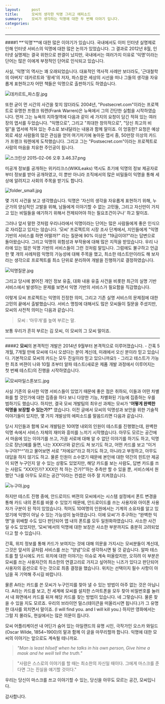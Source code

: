 ```yaml
---
layout:     post
title:      모씨의 생각한 익명 그리고 에피소드
summary:    모씨가 생각하는 익명에 대한 두 번째 이야기 입니다.
categories:
---
```

----------


###\#1 
**'익명'**에 대한 많은 이야기가 있습니다. 국내에서도 이미 인터넷 실명제로 인해 인터넷 서비스의 익명에 대한 많은 논의가 있었습니다. 그 결과로 2012년 8월, 인터넷 실명제는 결국 위헌으로 판결이 났지만, 국내에서는 여러가지 이유로 '익명'이라는 단어는 많은 이에게 부정적인 단어로 인식되고 있습니다.

사실, '익명'의 역사는 꽤 오래되었습니다. 대표적인 역사적 사례만 보더라도, '근대철학의 아버지' 데카르트와 '팡세'의 저자, 파스칼은 세상의 시선을 떠나 그들의 생각을 자유롭게 표현하고자 어떤 책들은 익명으로 출판하기도 하였습니다.

![](/images/201502/001.jpg "데카르트_파스칼.jpg")
  
또한 굳이 먼 시간의 사건을 찾지 않더라도 2004년, "Postsecret.com"이라는 프로젝트로 유명한 프랭크 워렌(Frank Warren)은 뉴욕에서 그의 간단한 실험을 시작하였습니다. 먼저 그는 뉴욕의 지하철역에 다음과 같이 세 가지의 요청이 담긴 적혀 있는 여러 장의 엽서를 두었습니다. "익명으로", 그리고 "최대한 창의적으로", "당신 최고의 비밀"을 엽서에 적혀 있는 주소로 보내달라는 내용과 함께 말이죠. 이 엉뚱한? 요청은 예상 외로 세상 사람들의 많은 관심을 얻어 여기저기에 놓아둔 엽서 중, 50만장 이상의 카드가 프랭크 워렌에게 도착했습니다. 그리고 그는  "Postsecret.com"이라는 프로젝트로 사람의 마음을 치유한 주인공이 됩니다.

![](/images/201502/002.jpg "스크린샷 2015-02-06 오후 3.46.37.png")
 
미공개 정보를 공개하는 위키리크스(WIKILeaks) 역시도 초기에 익명의 정보 제공자로부터 정보를 받아 공개하였고, 이 뿐만 아니라 조직에서의 많은 비밀들이 익명을 통해 세상에 알려지고 사회의 주목을 받기도 합니다.

![](/images/201502/003.jpg "folder_small.jpg")
 
 
몇 가지 사건을 보고 생각했습니다. 익명은 '자신의 생각을 자유롭게 표현하기 위해, 누군가의 양심적인 고발을 위해, 남들에게 이야기할 수 없는 고민들, 그리고 자신만이 가지고 있는 비밀들을 얘기하기 위해서 전제되어야 하는 필요조건이구나' 하고 말이죠. 

그러나 앞서 말한 것처럼 우리나라에서 익명이라는 단어는 많은 사람들에게 좋은 인식으로 자리잡고 있지는 않습니다. ‘모씨’ 프로젝트의 시장 조사 단계에서, 지인들에게 "익명 기반의 서비스를 하면 어떨까?" 라는 질문에 90% 이상은 "19금이야?"라는 답변으로 돌아왔습니다. 그리고 익명의 위험성과 부작용에 대해 많은 지적을 받았습니다. 우리 나라에 있는 많은 익명 기반의 서비스들이 그런 것처럼 말입니다. 그럼에도 불구하고 언급한 몇 개의 사례처럼 익명의 가능성에 대해 주목을 했고, 최소한 테스트만이라도 해 보자라는 생각으로 프로젝트를 최소 단위로 분리하여 개발을 진행하기로 결정하였습니다.

![](/images/201502/004.jpg "익명질문.jpg")
 
그리고 당시에 붉어진 개인 정보 유출, 대화 내용 유출 사건을 비롯한 최근의 실명 기반 서비스에서 발생하는 문제를 보면서 익명 기반의 서비스가 필요함을 직감했습니다.
 
이렇게 모씨 프로젝트는 익명의 진정한 의미, 그리고 기존 실명 서비스의 문제점에 대한 고민의 끝에서 출발했습니다. 서비스 명칭에 대해서도 많은 모씨들이 질문을 주셨지만, 모씨의 사전적 의미는 다음과 같습니다.

>모씨 : ‘아무개’를 높여 부르는 말.

보통 우리가 흔히 부르는 김 모씨, 이 모씨의 그 모씨 말이죠. 
 


----------


###\#2
**모씨**의 본격적인 개발은 2014년 9월부터 본격적으로 이루어졌습니다. - 간혹 5개월, 7개월 만에 모씨에 다시 오셨다는 분이 계신데, 미래에서 오신 분이라 믿고 있습니다. 기본적으로 모씨의 카드는 모두 진실이라 믿고 있으니까요!) - 그리고 테스트가 가능한 최초 버젼이 나와 10월 초부터 알파 테스트(새로운 제품 개발 과정에서 이루어지는 첫 번째 테스트)의 진행을 시작하였습니다.
 
![](/images/201502/005.jpg "모씨마일스톤보드.jpg")

사실 기존의 유사한 익명 서비스들이 있었기 때문에 좋은 점은 취하되, 이들과 어떤 차별화를 할 것인가에 대한 집중을 하다 보니 다양한 기능, 차별화된 기능에 집중하는 우를 범하기도 했습니다. 하지만, 결국 모씨 개발팀의 최우선 과제는 모씨가 **'어떻게 완벽한 익명을 보장할 수 있는가?"** 였습니다. 이전 글에서 모씨의 익명성과 보안을 위한 기술적 이야기들이 있지만, 몇 가지 개발상의 에피소드를 말씀드리면 다음과 같습니다.
 
당시 지인들과 함께 모씨 개발팀은 10여명 내외의 인원이 테스트를 진행했는데,  완벽한 익명 속에서 서비스 자체의 재미와 흥미를 느끼기 시작했습니다. 아무도 모르는 공간에서 마음에 있는 이야기를 쓰고, 가끔 서로에 대해 알 수 없던 이야기를 하기도 하고, 익명으로 장난(예를 들면, 나는 XXX다!와 같은)도 쳐 보기도 하고, 어떤 카드를 보고 “이거 누구야?^^”라고 물어보면 서로 “저에요!”라고 하기도 하고, 아니라고 부정하고, 아무도 대답을 하지 않기도 하고. 물론 인원이 소수였기 때문에 본인에 대한 약간의 힌트만 제공이 되면 누구인지 알 수 있는 상황도 있었지만, 해당 카드를 보는 사람도, 답변 카드를 쓰는 사람도 “XXX인가? XXX인 척 하는 건가?”하는 추측만 할 수 있을 뿐, 서비스에서 원했던 “나를 아무도 모르는 공간”이라는 컨셉은 아주 잘 지켜졌습니다.
 
![](/images/201502/006.jpg "누구야.jpg")

하지만 테스트 진행 중에, 안드로이드 버젼의 모씨에서는 시스템 설정에서 폰트 변경을 통해 카드 내의 폰트를 바꿀 수 있었기 때문에, 안드로이드를 쓰는 사용자와 아이폰 사용자가 구분이 된 적이 있었습니다. 적어도 10여명의 인원에서는 기계의 소유자를 알고 있었기에 익명이 아닐 수 있는 가능성이 높아졌습니다. 이에 모씨’가 추구하는 “완벽한 익명”을 위배할 수도 있다 판단되어 앱 내의 폰트를 모두 일원화하였습니다. 사소한 사건일 수도 있었지만, ‘모씨’에서의 익명에 대한 보장은 사소한 부분까지도 충분히 고려되었다고 할 수 있습니다.
 
간혹, 위치 정보를 통해 카드가 보여지는 것에 대해 의문을 가지시는 모씨분들이 계신데, 그것은 앞서의 글처럼 서비스를 쓰는 “양념”으로 생각하시면 될 것 같습니다. 알파 테스트를 할 당시에도 카드 위치에 대한 이야기는 이슈로 계속 떠올랐지만, 오히려 이 부분은 모씨를 쓰는 사용자간의 최소한의 연결고리로 가지고 싶어하는 니즈가 있다고 판단되어 사용자의 옵션으로 두는 것으로 최종 결정을 했습니다. 위치는 선택이지 필수 사항이 아님을 꼭 기억해 주시길 바랍니다. 
 
물론 A라는 카드를 쓴 모씨가 누구인지를 찾아 낼 수 있는 방법이 아주 없는 것은 아닙니다.
A라는 카드를 보고, 전 세계에 모씨를 설치한 스마트폰을 모두 찾아 비밀번호를 눌러서 내 화면에서 카드를 뒤져 해당 카드를 찾는 방법이 있습니다. 네 그렇습니다. 물론 찾을 수 있을 지도 모르죠. 우리의 브라이언 밀스(테이큰을 떠올리시면 됩니다.)가 그 유명한 대사를 외치면서 말이죠. (I will find you. and I will kill you.) 하지만 영화에서는 그럴 지 몰라도, 현실에서는 많은 의문이 듭니다.
 

모씨 어플리케이션 내 어딘가 숨어 있는 아일랜드의 유명 시인, 극작가인 오스카 와일드(Oscar Wilde, 1854~1900)의 말과 함께 이 글을 마무리할까 합니다. 익명에 대한 모씨의 이야기는 앞으로도 계속될 테니까요.

>*"Man is least hilself when he talks in his own person, Give hime a mask and he weill tell the truth."*
 
>"사람은 스스로의 이야기를 할 때는 최소한의 자신일 때이다. 그에게 마스크를 준다면 그는 진실을 얘기할 것이다."
 
우리는 당신이 마스크를 쓰고 이야기할 수 있는, 당신을 아무도 모르는 공간, 모씨입니다. 
 
감사합니다.
 

